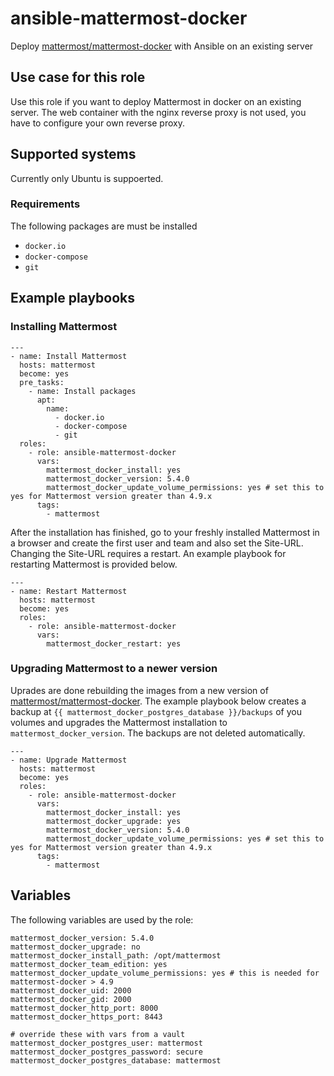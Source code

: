 # ansible-mattermost-docker
Deploy [mattermost/mattermost-docker](https://github.com/mattermost/mattermost-docker) with Ansible on an existing server

## Use case for this role
Use this role if you want to deploy Mattermost in docker on an existing server. The web container with the nginx reverse proxy is not used, you have to configure your own reverse proxy.

## Supported systems
Currently only Ubuntu is suppoerted.
### Requirements
The following packages are must be installed
* `docker.io`
* `docker-compose`
* `git`

## Example playbooks
### Installing Mattermost
```
---
- name: Install Mattermost
  hosts: mattermost
  become: yes
  pre_tasks:
    - name: Install packages
      apt:
        name:
          - docker.io
          - docker-compose
          - git
  roles:
    - role: ansible-mattermost-docker
      vars:
        mattermost_docker_install: yes
        mattermost_docker_version: 5.4.0
        mattermost_docker_update_volume_permissions: yes # set this to yes for Mattermost version greater than 4.9.x
      tags:
        - mattermost
```
After the installation has finished, go to your freshly installed Mattermost in a browser and create the first user and team and also set the Site-URL. Changing the Site-URL requires a restart. An example playbook for restarting Mattermost is provided below.
```
---
- name: Restart Mattermost
  hosts: mattermost
  become: yes
  roles:
    - role: ansible-mattermost-docker
      vars:
        mattermost_docker_restart: yes
```
### Upgrading Mattermost to a newer version
Uprades are done rebuilding the images from a new version of [mattermost/mattermost-docker](https://github.com/mattermost/mattermost-docker). The example playbook below creates a backup at `{{ mattermost_docker_postgres_database }}/backups` of you volumes and upgrades the Mattermost installation to `mattermost_docker_version`. The backups are not deleted automatically.
```
---
- name: Upgrade Mattermost
  hosts: mattermost
  become: yes
  roles:
    - role: ansible-mattermost-docker
      vars:
        mattermost_docker_install: yes
        mattermost_docker_upgrade: yes
        mattermost_docker_version: 5.4.0
        mattermost_docker_update_volume_permissions: yes # set this to yes for Mattermost version greater than 4.9.x
      tags:
        - mattermost
```

## Variables
The following variables are used by the role:
```
mattermost_docker_version: 5.4.0
mattermost_docker_upgrade: no
mattermost_docker_install_path: /opt/mattermost
mattermost_docker_team_edition: yes
mattermost_docker_update_volume_permissions: yes # this is needed for mattermost-docker > 4.9
mattermost_docker_uid: 2000
mattermost_docker_gid: 2000
mattermost_docker_http_port: 8000
mattermost_docker_https_port: 8443

# override these with vars from a vault
mattermost_docker_postgres_user: mattermost
mattermost_docker_postgres_password: secure
mattermost_docker_postgres_database: mattermost
```

